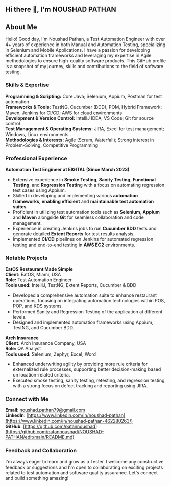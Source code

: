 ## Hi there 👋, I'm NOUSHAD PATHAN

## About Me
Hello! Good day, I'm Noushad Pathan, a Test Automation Engineer with over 4+ years of experience in both Manual and Automation Testing, specializing in Selenium and Mobile Applications. I have a passion for developing efficient automation frameworks and leveraging my expertise in Agile methodologies to ensure high-quality software products. This GitHub profile is a snapshot of my journey, skills and contributions to the field of software testing.

### Skills & Expertise
**Programming & Scripting:** Core Java; Selenium, Appium, Postman for test automation    
**Frameworks & Tools:** TestNG, Cucumber (BDD), POM, Hybrid Framework; Maven, Jenkins for CI/CD; AWS for cloud environments     
**Development & Version Control:** IntelliJ IDEA, VS Code; Git for source control      
**Test Management & Operating Systems:** JIRA, Excel for test management; Windows, Linux environments     
**Methodologies & Interests:** Agile (Scrum, Waterfall); Strong interest in Problem-Solving, Competitive Programming   

### Professional Experience
**Automation Test Engineer at EIGITAL (Since March 2023)**

- Extensive experience in **Smoke Testing**, **Sanity Testing**, **Functional Testing**, and **Regression Testin**g with a focus on automating regression test cases using Appium.
- Skilled in developing and implementing various **automation frameworks**, **enabling efficient** and **maintainable test automation suites**.
- Proficient in utilizing test automation tools such as **Selenium**, **Appium** and **Maven** alongside **Git** for seamless collaboration and code management.
- Experience in creating Jenkins jobs to run **Cucumber BDD** tests and generate detailed **Extent Reports** for test results analysis.
- Implemented **CI/CD** pipelines on Jenkins for automated regression testing and end-to-end testing in **AWS EC2** environments.

### Notable Projects
**EatOS Restaurant Made Simple**   
**Client:** EatOS, Miami, USA   
**Role:** Test Automation Engineer   
**Tools used:** IntelliJ, TestNG, Extent Reports, Cucumber & BDD    
- Developed a comprehensive automation suite to enhance restaurant operations, focusing on integrating automation technologies within POS, POP, and KDS systems.
- Performed Sanity and Regression Testing of the application at different levels.
- Designed and implemented automation frameworks using Appium, TestNG, and Cucumber BDD.
   
 **Arch Insurance**   
**Client:** Arch Insurance Company, USA  
**Role:** QA Analyst   
**Tools used:** Selenium, Zephyr, Excel, Word   

- Enhanced underwriting agility by providing more rule criteria for externalized rule processes, supporting better decision-making based on location-related criteria.
- Executed smoke testing, sanity testing, retesting, and regression testing, with a strong focus on defect tracking and reporting using JIRA.

### Connect with Me
**Email**: noushad.pathan79@gmail.com   
**LinkedIn**:  [https://www.linkedin.com/in/noushad-pathan](https://www.linkedin.com/in/noushad-pathan-462280263/)     
**GitHub**: [https://github.com/patannoushad](https://github.com/patannoushad/NOUSHAD-PATHAN/edit/main/README.md)
### Feedback and Collaboration
I'm always eager to learn and grow as a Tester. I welcome any constructive feedback or suggestions and I'm open to collaborating on exciting projects related to test automation and software quality assurance. Let's connect and build something amazing!

